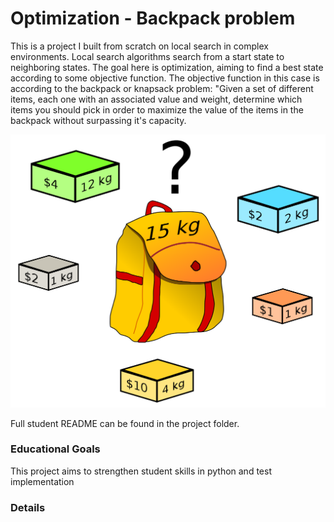 # Optimization - Backpack problem

This is a project I built from scratch on local search in complex environments. Local search algorithms search from a start state to neighboring states. The goal here is optimization, aiming to find a best state according to some objective function. The objective function in this case is according to the backpack or knapsack problem: "Given a set of different items, each one with an associated value and weight, determine which items you should pick in order to maximize the value of the items in the backpack without surpassing it's capacity.

![backpack problem](https://github.com/cbeveridge00/Connor_Portfolio/blob/main/backpack/Optimization/knapsack.png?raw=true)

Full student README can be found in the project folder.

### Educational Goals
This project aims to strengthen student skills in python and test implementation

### Details
